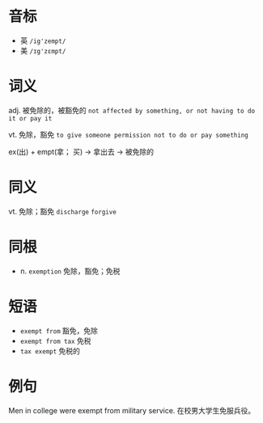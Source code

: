 # 音标

- 英 `/ig'zempt/`
- 美 `/ɪg'zɛmpt/`

# 词义

adj. 被免除的，被豁免的
`not affected by something, or not having to do it or pay it`

vt. 免除，豁免
`to give someone permission not to do or pay something`



ex(出) + empt(拿； 买) → 拿出去 → 被免除的

# 同义

vt. 免除；豁免
`discharge` `forgive`

# 同根

- n. `exemption` 免除，豁免；免税

# 短语

- `exempt from` 豁免，免除
- `exempt from tax` 免税
- `tax exempt` 免税的

# 例句

Men in college were exempt from military service.
在校男大学生免服兵役。


